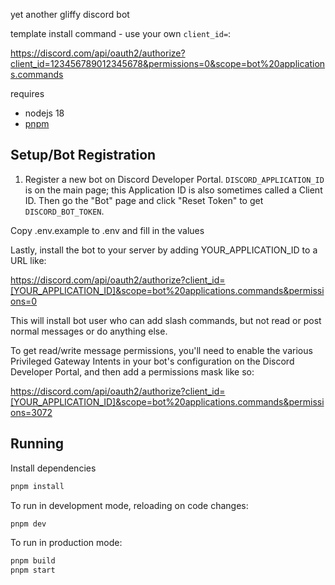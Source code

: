 yet another gliffy discord bot

template install command - use your own `client_id=`:

<https://discord.com/api/oauth2/authorize?client_id=123456789012345678&permissions=0&scope=bot%20applications.commands>

requires

- nodejs 18
- [pnpm](https://pnpm.io/)

## Setup/Bot Registration

1. Register a new bot on Discord Developer Portal. `DISCORD_APPLICATION_ID` is on the main page; this Application ID is also sometimes called a Client ID. Then go the "Bot" page and click "Reset Token" to get `DISCORD_BOT_TOKEN`.

Copy .env.example to .env and fill in the values

Lastly, install the bot to your server by adding YOUR_APPLICATION_ID to a URL like:

<https://discord.com/api/oauth2/authorize?client_id=[YOUR_APPLICATION_ID]&scope=bot%20applications.commands&permissions=0>

This will install bot user who can add slash commands, but not read or post normal messages or do anything else.

To get read/write message permissions, you'll need to enable the various Privileged Gateway Intents in your bot's configuration on the Discord Developer Portal, and then add a permissions mask like so:

<https://discord.com/api/oauth2/authorize?client_id=[YOUR_APPLICATION_ID]&scope=bot%20applications.commands&permissions=3072>

## Running

Install dependencies

```sh
pnpm install
```

To run in development mode, reloading on code changes:

```sh
pnpm dev
```

To run in production mode:

```sh
pnpm build
pnpm start
```

